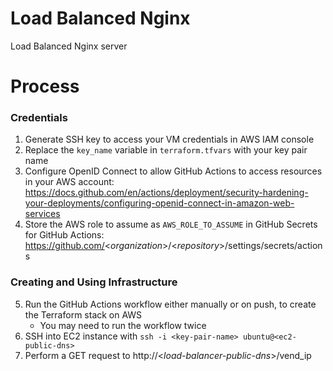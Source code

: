 # Load Balanced Nginx
Load Balanced Nginx server

# Process
### Credentials
1. Generate SSH key to access your VM credentials in AWS IAM console
2. Replace the `key_name` variable in `terraform.tfvars` with your key pair name
3. Configure OpenID Connect to allow GitHub Actions to access resources in your AWS account: https://docs.github.com/en/actions/deployment/security-hardening-your-deployments/configuring-openid-connect-in-amazon-web-services
4. Store the AWS role to assume as `AWS_ROLE_TO_ASSUME` in GitHub Secrets for GitHub Actions: https://github.com/<*organization*\>/\<*repository*\>/settings/secrets/actions
### Creating and Using Infrastructure
5. Run the GitHub Actions workflow either manually or on push, to create the Terraform stack on AWS
    - You may need to run the workflow twice
6. SSH into EC2 instance with `ssh -i <key-pair-name> ubuntu@<ec2-public-dns>`
7. Perform a GET request to http://\<*load-balancer-public-dns*\>/vend_ip
